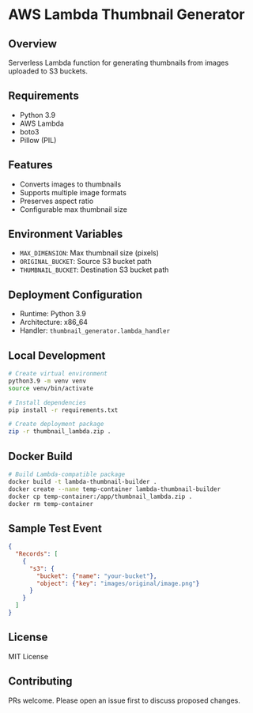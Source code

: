 # AWS Lambda Thumbnail Generator

## Overview
Serverless Lambda function for generating thumbnails from images uploaded to S3 buckets.

## Requirements
- Python 3.9
- AWS Lambda
- boto3
- Pillow (PIL)

## Features
- Converts images to thumbnails
- Supports multiple image formats
- Preserves aspect ratio
- Configurable max thumbnail size

## Environment Variables
- `MAX_DIMENSION`: Max thumbnail size (pixels)
- `ORIGINAL_BUCKET`: Source S3 bucket path
- `THUMBNAIL_BUCKET`: Destination S3 bucket path

## Deployment Configuration
- Runtime: Python 3.9
- Architecture: x86_64
- Handler: `thumbnail_generator.lambda_handler`

## Local Development
```bash
# Create virtual environment
python3.9 -m venv venv
source venv/bin/activate

# Install dependencies
pip install -r requirements.txt

# Create deployment package
zip -r thumbnail_lambda.zip .
```

## Docker Build
```bash
# Build Lambda-compatible package
docker build -t lambda-thumbnail-builder .
docker create --name temp-container lambda-thumbnail-builder
docker cp temp-container:/app/thumbnail_lambda.zip .
docker rm temp-container
```

## Sample Test Event
```json
{
  "Records": [
    {
      "s3": {
        "bucket": {"name": "your-bucket"},
        "object": {"key": "images/original/image.png"}
      }
    }
  ]
}
```

## License
MIT License

## Contributing
PRs welcome. Please open an issue first to discuss proposed changes.
